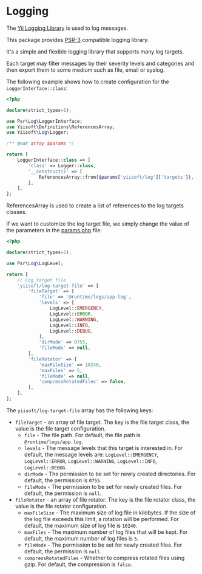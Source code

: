 # Logging 

The [Yii Logging Library](https://github.com/yiisoft/log) is used to log messages.

This package provides [PSR-3](https://www.php-fig.org/psr/psr-3/) compatible logging library.

It's a simple and flexible logging library that supports many log targets.

Each target may filter messages by their severity levels and categories and then export them to some medium such as file, email or syslog.

The following example shows how to create configuration for the `LoggerInterface::class`:

```php
<?php

declare(strict_types=1);

use Psr\Log\LoggerInterface;
use Yiisoft\Definitions\ReferencesArray;
use Yiisoft\Log\Logger;

/** @var array $params */

return [
    LoggerInterface::class => [
        'class' => Logger::class,
        '__construct()' => [
            ReferencesArray::from($params['yiisoft/log']['targets']),
        ],
    ],
];
```

ReferencesArray is used to create a list of references to the log targets classes.

If we want to customize the log target file, we simply change the value of the parameters in the [params.php](https://github.com/yii-tools/app/blob/main/config/params.php) file:

```php
<?php

declare(strict_types=1);

use Psr\Log\LogLevel;

return [
    // Log target file
    'yiisoft/log-target-file' => [
        'fileTarget' => [
            'file' => '@runtime/logs/app.log',
            'levels' => [
                LogLevel::EMERGENCY,
                LogLevel::ERROR,
                LogLevel::WARNING,
                LogLevel::INFO,
                LogLevel::DEBUG,
            ],
            'dirMode' => 0755,
            'fileMode' => null,
        ],
        'fileRotator' => [
            'maxFileSize' => 10240,
            'maxFiles' => 5,
            'fileMode' => null,
            'compressRotatedFiles' => false,
        ],
    ],    
];
```

The `yiisoft/log-target-file` array has the following keys:

- `fileTarget` - an array of file target. The key is the file target class, the value is the file target configuration.
    - `file` - The file path. For default, the file path is `@runtime/logs/app.log`.
    - `levels` - The message levels that this target is interested in. For default, the message levels are:
    `LogLevel::EMERGENCY`, `LogLevel::ERROR`, `LogLevel::WARNING`, `LogLevel::INFO`, `LogLevel::DEBUG`.
    - `dirMode` - The permission to be set for newly created directories. For default, the permission is `0755`.
    - `fileMode` - The permission to be set for newly created files. For default, the permission is `null`.
- `fileRotator` - an array of file rotator. The key is the file rotator class, the value is the file rotator configuration.
    - `maxFileSize` - The maximum size of log file in kilobytes. If the size of the log file exceeds this limit, a rotation will be performed. For default, the maximum size of log file is `10240`.
    - `maxFiles` - The maximum number of log files that will be kept. For default, the maximum number of log files is `5`.
    - `fileMode` - The permission to be set for newly created files. For default, the permission is `null`.
    - `compressRotatedFiles` - Whether to compress rotated files using gzip. For default, the compression is `false`.

